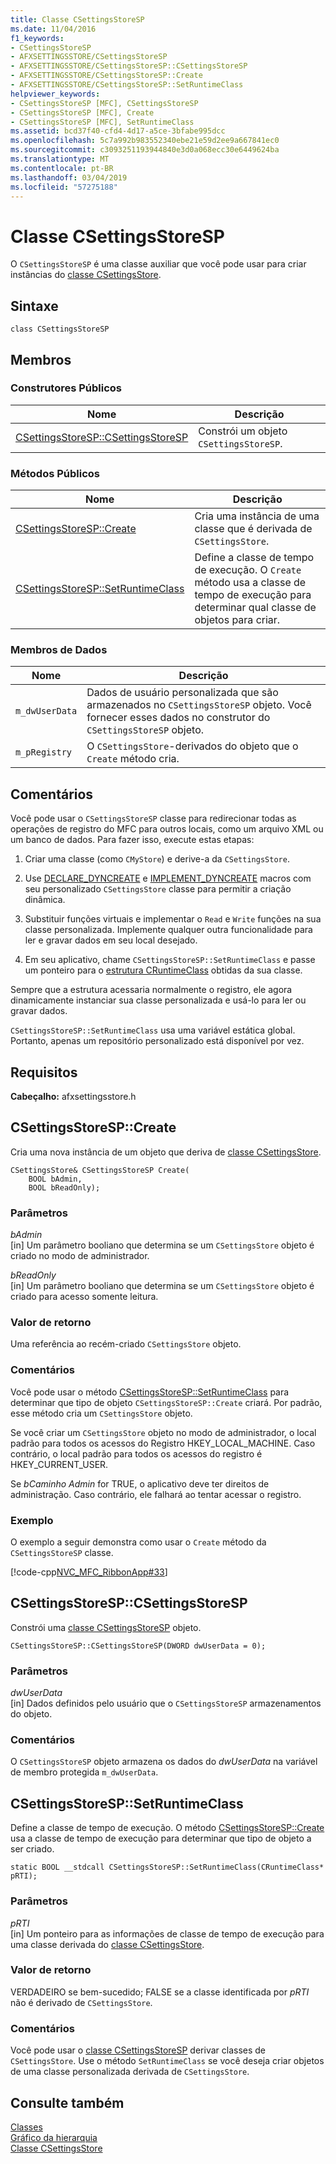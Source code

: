 ```yaml
---
title: Classe CSettingsStoreSP
ms.date: 11/04/2016
f1_keywords:
- CSettingsStoreSP
- AFXSETTINGSSTORE/CSettingsStoreSP
- AFXSETTINGSSTORE/CSettingsStoreSP::CSettingsStoreSP
- AFXSETTINGSSTORE/CSettingsStoreSP::Create
- AFXSETTINGSSTORE/CSettingsStoreSP::SetRuntimeClass
helpviewer_keywords:
- CSettingsStoreSP [MFC], CSettingsStoreSP
- CSettingsStoreSP [MFC], Create
- CSettingsStoreSP [MFC], SetRuntimeClass
ms.assetid: bcd37f40-cfd4-4d17-a5ce-3bfabe995dcc
ms.openlocfilehash: 5c7a992b983552340ebe21e59d2ee9a667841ec0
ms.sourcegitcommit: c3093251193944840e3d0a068ecc30e6449624ba
ms.translationtype: MT
ms.contentlocale: pt-BR
ms.lasthandoff: 03/04/2019
ms.locfileid: "57275188"
---
```

# <a name="csettingsstoresp-class"></a>Classe CSettingsStoreSP

O `CSettingsStoreSP` é uma classe auxiliar que você pode usar para criar instâncias do [classe CSettingsStore](../../mfc/reference/csettingsstore-class.md).

## <a name="syntax"></a>Sintaxe

```
class CSettingsStoreSP
```

## <a name="members"></a>Membros

### <a name="public-constructors"></a>Construtores Públicos

|Nome|Descrição|
|----------|-----------------|
|[CSettingsStoreSP::CSettingsStoreSP](#csettingsstoresp)|Constrói um objeto `CSettingsStoreSP`.|

### <a name="public-methods"></a>Métodos Públicos

|Nome|Descrição|
|----------|-----------------|
|[CSettingsStoreSP::Create](#create)|Cria uma instância de uma classe que é derivada de `CSettingsStore`.|
|[CSettingsStoreSP::SetRuntimeClass](#setruntimeclass)|Define a classe de tempo de execução. O `Create` método usa a classe de tempo de execução para determinar qual classe de objetos para criar.|

### <a name="data-members"></a>Membros de Dados

|Nome|Descrição|
|----------|-----------------|
|`m_dwUserData`|Dados de usuário personalizada que são armazenados no `CSettingsStoreSP` objeto. Você fornecer esses dados no construtor do `CSettingsStoreSP` objeto.|
|`m_pRegistry`|O `CSettingsStore`-derivados do objeto que o `Create` método cria.|

## <a name="remarks"></a>Comentários

Você pode usar o `CSettingsStoreSP` classe para redirecionar todas as operações de registro do MFC para outros locais, como um arquivo XML ou um banco de dados. Para fazer isso, execute estas etapas:

1. Criar uma classe (como `CMyStore`) e derive-a da `CSettingsStore`.

1. Use [DECLARE_DYNCREATE](run-time-object-model-services.md#declare_dyncreate) e [IMPLEMENT_DYNCREATE](run-time-object-model-services.md#implement_dyncreate) macros com seu personalizado `CSettingsStore` classe para permitir a criação dinâmica.

1. Substituir funções virtuais e implementar o `Read` e `Write` funções na sua classe personalizada. Implemente qualquer outra funcionalidade para ler e gravar dados em seu local desejado.

1. Em seu aplicativo, chame `CSettingsStoreSP::SetRuntimeClass` e passe um ponteiro para o [estrutura CRuntimeClass](../../mfc/reference/cruntimeclass-structure.md) obtidas da sua classe.

Sempre que a estrutura acessaria normalmente o registro, ele agora dinamicamente instanciar sua classe personalizada e usá-lo para ler ou gravar dados.

`CSettingsStoreSP::SetRuntimeClass` usa uma variável estática global. Portanto, apenas um repositório personalizado está disponível por vez.

## <a name="requirements"></a>Requisitos

**Cabeçalho:** afxsettingsstore.h

##  <a name="create"></a>  CSettingsStoreSP::Create

Cria uma nova instância de um objeto que deriva de [classe CSettingsStore](../../mfc/reference/csettingsstore-class.md).

```
CSettingsStore& CSettingsStoreSP Create(
    BOOL bAdmin,
    BOOL bReadOnly);
```

### <a name="parameters"></a>Parâmetros

*bAdmin*<br/>
[in] Um parâmetro booliano que determina se um `CSettingsStore` objeto é criado no modo de administrador.

*bReadOnly*<br/>
[in] Um parâmetro booliano que determina se um `CSettingsStore` objeto é criado para acesso somente leitura.

### <a name="return-value"></a>Valor de retorno

Uma referência ao recém-criado `CSettingsStore` objeto.

### <a name="remarks"></a>Comentários

Você pode usar o método [CSettingsStoreSP::SetRuntimeClass](#setruntimeclass) para determinar que tipo de objeto `CSettingsStoreSP::Create` criará. Por padrão, esse método cria um `CSettingsStore` objeto.

Se você criar um `CSettingsStore` objeto no modo de administrador, o local padrão para todos os acessos do Registro HKEY_LOCAL_MACHINE. Caso contrário, o local padrão para todos os acessos do registro é HKEY_CURRENT_USER.

Se *bCaminho Admin* for TRUE, o aplicativo deve ter direitos de administração. Caso contrário, ele falhará ao tentar acessar o registro.

### <a name="example"></a>Exemplo

O exemplo a seguir demonstra como usar o `Create` método da `CSettingsStoreSP` classe.

[!code-cpp[NVC_MFC_RibbonApp#33](../../mfc/reference/codesnippet/cpp/csettingsstoresp-class_1.cpp)]

##  <a name="csettingsstoresp"></a>  CSettingsStoreSP::CSettingsStoreSP

Constrói uma [classe CSettingsStoreSP](../../mfc/reference/csettingsstoresp-class.md) objeto.

```
CSettingsStoreSP::CSettingsStoreSP(DWORD dwUserData = 0);
```

### <a name="parameters"></a>Parâmetros

*dwUserData*<br/>
[in] Dados definidos pelo usuário que o `CSettingsStoreSP` armazenamentos do objeto.

### <a name="remarks"></a>Comentários

O `CSettingsStoreSP` objeto armazena os dados do *dwUserData* na variável de membro protegida `m_dwUserData`.

##  <a name="setruntimeclass"></a>  CSettingsStoreSP::SetRuntimeClass

Define a classe de tempo de execução. O método [CSettingsStoreSP::Create](#create) usa a classe de tempo de execução para determinar que tipo de objeto a ser criado.

```
static BOOL __stdcall CSettingsStoreSP::SetRuntimeClass(CRuntimeClass* pRTI);
```

### <a name="parameters"></a>Parâmetros

*pRTI*<br/>
[in] Um ponteiro para as informações de classe de tempo de execução para uma classe derivada do [classe CSettingsStore](../../mfc/reference/csettingsstore-class.md).

### <a name="return-value"></a>Valor de retorno

VERDADEIRO se bem-sucedido; FALSE se a classe identificada por *pRTI* não é derivado de `CSettingsStore`.

### <a name="remarks"></a>Comentários

Você pode usar o [classe CSettingsStoreSP](../../mfc/reference/csettingsstoresp-class.md) derivar classes de `CSettingsStore`. Use o método `SetRuntimeClass` se você deseja criar objetos de uma classe personalizada derivada de `CSettingsStore`.

## <a name="see-also"></a>Consulte também

[Classes](../../mfc/reference/mfc-classes.md)<br/>
[Gráfico da hierarquia](../../mfc/hierarchy-chart.md)<br/>
[Classe CSettingsStore](../../mfc/reference/csettingsstore-class.md)
